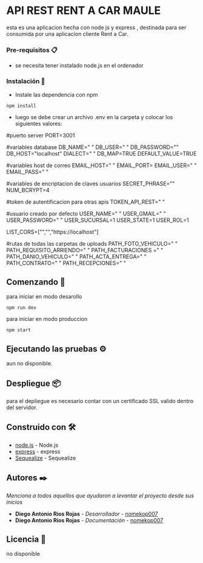 # API REST RENT A CAR MAULE

esta es una aplicacion hecha con node js y express , destinada para ser consumida por una aplicacion cliente Rent a Car.



### Pre-requisitos 📋

- se necesita tener instalado node.js en el ordenador

### Instalación 🔧

- Instale las dependencia con npm

```
npm install
```

- luego se debe crear un archivo .env en la carpeta y colocar los siguientes valores:

#puerto server
PORT=3001

#variables database
DB_NAME=" "
DB_USER=" "
DB_PASSWORD=""
DB_HOST="localhost"
DIALECT=" "
DB_MAP=TRUE
DEFAULT_VALUE=TRUE

#variables host de correo
EMAIL_HOST=" "
EMAIL_PORT=
EMAIL_USER=" "
EMAIL_PASS=" "


#variables de encriptacion de claves usuarios
SECRET_PHRASE=""
NUM_BCRYPT=4

#token de autentificacion para otras apis
TOKEN_API_REST=" "

#usuario creado por defecto
USER_NAME=" "
USER_GMAIL=" "
USER_PASSWORD=" "
USER_SUCURSAL=1
USER_STATE=1
USER_ROL=1


LIST_CORS=["","","https://localhost"]

#rutas de todas las carpetas de uploads
PATH_FOTO_VEHICULO=" "
PATH_REQUISITO_ARRIENDO=" "
PATH_FACTURACIONES =" "
PATH_DANIO_VEHICULO=" "
PATH_ACTA_ENTREGA=" "
PATH_CONTRATO=" "
PATH_RECEPCIONES=" "

## Comenzando 🚀

para iniciar en modo desarollo 

```
npm run dev
```


para iniciar en modo produccion 

```
npm start
```


## Ejecutando las pruebas ⚙️

aun no disponible.


## Despliegue 📦

para el depliegue es necesario contar con un certificado SSL valido dentro del servidor.

## Construido con 🛠️

* [node.js](https://nodejs.org/es/) - Node.js
* [express](https://expressjs.com/) - express
* [Sequealize](https://sequelize.org/) - Sequealize




## Autores ✒️

_Menciona a todos aquellos que ayudaron a levantar el proyecto desde sus inicios_

* **Diego Antonio Rios Rojas** - *Desarrollador* - [nomekop007](https://github.com/nomekop007)
* **Diego Antonio Rios Rojas** - *Documentación* - [nomekop007](#nomekop007)



## Licencia 📄

no disponible

